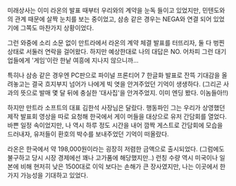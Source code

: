 미래상사는 이미 라온의 발표 때부터 우리와의 계약을 눈독 들이고 있었지만, 민텐도와의 관계 때문에 살짝 눈치를 보는 중이었고, 삼송 같은 경우는 NEGA와 연결 되어 있었기에 그쪽도 마찬가지 상황이었다.

그런 와중에 소리 소문 없이 만트라에서 라온의 계약 체결 발표를 터뜨리자, 둘 다 벙찐 상태로 서둘러 연락을 걸어왔다. 하지만 예상한대로 나의 대답은 NO.
어차피 그런 대기업들에게 '게임'이란 한낱 여흥에 지나지 않으니까...

특히나 삼송 같은 경우엔 PC판으로 파이널 프론티어 7 한글화 발표로 잔뜩 기대감을 올려놓고는 결국 흐지부지 넘어가 나에게 빅 엿을 안겨주었던 기억이 생생하다. (그리곤 사과의 뜻으로 발매 몇 달 뒤에 충실한 '대사집'을 안겨주었지. 이미 엔딩 봤다. 이놈들아!!) 

하지만 만트라 소프트의 대표 김한석 사장님은 달랐다.
행동파인 그는 우리가 상영했던 제작 발표회 영상을 따로 요청해 한국에서 게이 머들을 대상으로 유저 간담회를 열었다.
바쁜 일정 속이었지만, 나 역시 하루 정도 시간을 내어 깜짝 게스트로 간담회에 모습을 드러내자, 유저들이 환호의 박수를 보내주었던 기억이 떠올랐다.

라온은 한국에서 약 198,000원이라는 굉장히 저렴한 금액으로 출시되었다. (그럼에도 불구하고 당시 시장 경제에선 꽤나 고가품에 해당했지만..) 런칭 수량 역시 미국이나 일본에 비해 현저히 낮은 1500대로 이익 보다는 손해가 큰 장사였지만, 나는 이곳에서 한 가지 가능성을 기대하고 있었다.
